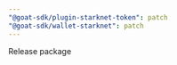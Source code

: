 ```yaml
---
"@goat-sdk/plugin-starknet-token": patch
"@goat-sdk/wallet-starknet": patch
---
```


Release package
